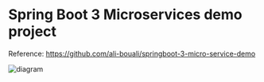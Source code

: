 # Spring Boot 3  Microservices demo project

Reference: https://github.com/ali-bouali/springboot-3-micro-service-demo

![diagram](https://github.com/gayashan4lk/springboot-microservices-demo/assets/5802287/31afee27-10e1-42c2-a15d-85ca3cb40439)
